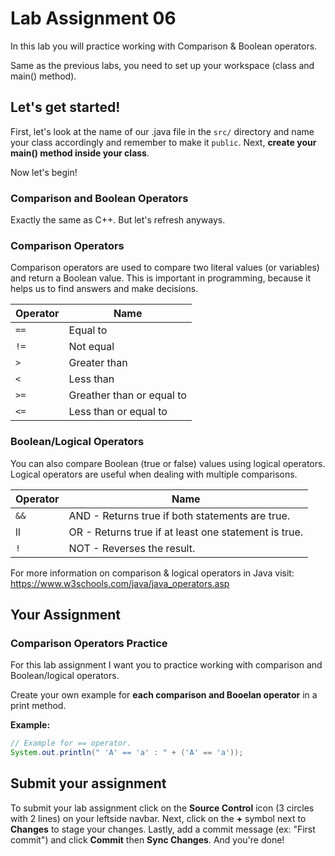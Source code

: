 # Lab Assignment 06

In this lab you will practice working with Comparison & Boolean operators.

Same as the previous labs, you need to set up your workspace (class and main() method).

## Let's get started!

First, let's look at the name of our .java file in the `src/` directory and name your class accordingly and remember to make it `public`. Next, **create your main() method inside your class**.

Now let's begin!

### Comparison and Boolean Operators

Exactly the same as C++. But let's refresh anyways. 

### Comparison Operators

Comparison operators are used to compare two literal values (or variables) and return a Boolean value. This is important in programming, because it helps us to find answers and make decisions.

| Operator | Name |
| ---- | ---- |
| `==` | Equal to |
| `!=` | Not equal |
| `>` | Greater than |
| `<` | Less than |
| `>=` | Greather than or equal to |
| `<=` | Less than or equal to |

### Boolean/Logical Operators

You can also compare Boolean (true or false) values using logical operators. Logical operators are useful when dealing with multiple comparisons.

| Operator | Name |
| ---- | ---- |
| `&&` | AND - Returns true if both statements are true. |
| ll | OR - Returns true if at least one statement is true. |
| `!` | NOT - Reverses the result. |


For more information on comparison & logical operators in Java visit: https://www.w3schools.com/java/java_operators.asp 

## Your Assignment

### Comparison Operators Practice

For this lab assignment I want you to practice working with comparison and Boolean/logical operators. 

Create your own example for **each comparison and Booelan operator** in a print method.

**Example:**
```java
// Example for == operator.
System.out.println(" 'A' == 'a' : " + ('A' == 'a'));
```

## Submit your assignment

To submit your lab assignment click on the **Source Control** icon (3 circles with 2 lines) on your leftside navbar. Next, click on the **+** symbol next to **Changes** to stage your changes. Lastly, add a commit message (ex: "First commit") and click **Commit** then **Sync Changes**. And you're done!
